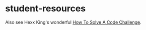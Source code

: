# student-resources

Also see Hexx King's wonderful [How To Solve A Code Challenge](https://github.com/codefellows/seattle-code-301n27/blob/main/class-01/how-to-solve-code-challenge.md).
